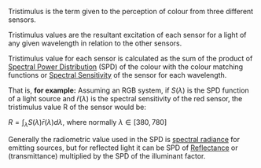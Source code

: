 Tristimulus is the term given to the perception of colour from three different sensors.

Tristimulus values are the resultant excitation of each sensor for a light of any given wavelength in relation to the other sensors.

Tristimulus value for each sensor is calculated as the sum of the product of [Spectral Power Distribution](spectral%20power%20distribution.md) (SPD) of the colour with the colour matching functions or [Spectral Sensitivity](spectral%20sensitivity.md) of the sensor for each wavelength. 

That is, **for example:**
Assuming an RGB system, if $S(\lambda)$ is the SPD function of a light source and $\bar{r}(\lambda)$ is the spectral sensitivity of the red sensor, the tristimulus value R of the sensor would be:

$R=\int_{\lambda}S(\lambda)\bar{r}(\lambda)d\lambda$, where normally $\lambda\in [380, 780]$

Generally the radiometric value used in the SPD is [spectral radiance](radiometry.md) for emitting sources, but for reflected light it can be SPD of [Reflectance](reflectance.md) or (transmittance) multiplied by the SPD of the illuminant factor.
